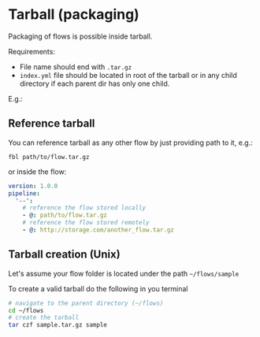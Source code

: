 # Tarball \(packaging\)

Packaging of flows is possible inside tarball.

Requirements:

* File name should end with `.tar.gz`
* `index.yml` file should be located in root of the tarball or in any child directory if each parent dir has only one child.

E.g.:

## Reference tarball

You can reference tarball as any other flow by just providing path to it, e.g.:

`fbl path/to/flow.tar.gz`

or inside the flow:

```yaml
version: 1.0.0
pipeline:
  '--':
    # reference the flow stored locally
    - @: path/to/flow.tar.gz
    # reference the flow stored remotely
    - @: http://storage.com/another_flow.tar.gz
```

## Tarball creation \(Unix\)

Let's assume your flow folder is located under the path `~/flows/sample`

To create a valid tarball do the following in you terminal

```bash
# navigate to the parent directory (~/flows)
cd ~/flows
# create the tarball
tar czf sample.tar.gz sample
```

